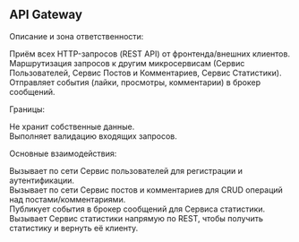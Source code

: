 ## API Gateway
Описание и зона ответственности: 

Приём всех HTTP-запросов (REST API) от фронтенда/внешних клиентов. \
Маршрутизация запросов к другим микросервисам (Сервис Пользователей, Сервис Постов и Комментариев, Сервис Статистики). \
Отправляет события (лайки, просмотры, комментарии) в брокер сообщений. 

Границы:

Не хранит собственные данные. \
Выполняет валидацию входящих запросов. 

Основные взаимодействия:

Вызывает по сети Сервис пользователей для регистрации и аутентификации. \
Вызывает по сети Сервис постов и комментариев для CRUD операций над постами/комментариями. \
Публикует события в брокер сообщений для Сервиса статистики. \
Вызывает Сервис статистики напрямую по REST, чтобы получить статистику и вернуть её клиенту.